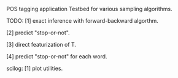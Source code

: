 POS tagging application
Testbed for various sampling algorithms.

TODO:
[1] exact inference with forward-backward algorthm.

[2] predict "stop-or-not".

[3] direct featurization of T. 

[4] predict "stop-or-not" for each word. 

scilog:
[1] plot utilities. 
